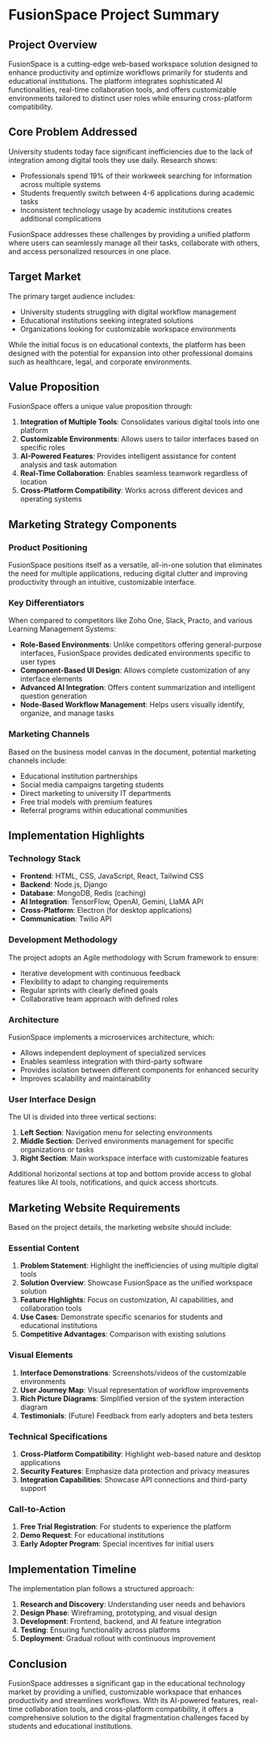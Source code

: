 # FusionSpace Project Summary

## Project Overview
FusionSpace is a cutting-edge web-based workspace solution designed to enhance productivity and optimize workflows primarily for students and educational institutions. The platform integrates sophisticated AI functionalities, real-time collaboration tools, and offers customizable environments tailored to distinct user roles while ensuring cross-platform compatibility.

## Core Problem Addressed
University students today face significant inefficiencies due to the lack of integration among digital tools they use daily. Research shows:
- Professionals spend 19% of their workweek searching for information across multiple systems
- Students frequently switch between 4-6 applications during academic tasks
- Inconsistent technology usage by academic institutions creates additional complications

FusionSpace addresses these challenges by providing a unified platform where users can seamlessly manage all their tasks, collaborate with others, and access personalized resources in one place.

## Target Market
The primary target audience includes:
- University students struggling with digital workflow management
- Educational institutions seeking integrated solutions
- Organizations looking for customizable workspace environments

While the initial focus is on educational contexts, the platform has been designed with the potential for expansion into other professional domains such as healthcare, legal, and corporate environments.

## Value Proposition
FusionSpace offers a unique value proposition through:
1. **Integration of Multiple Tools**: Consolidates various digital tools into one platform
2. **Customizable Environments**: Allows users to tailor interfaces based on specific roles
3. **AI-Powered Features**: Provides intelligent assistance for content analysis and task automation
4. **Real-Time Collaboration**: Enables seamless teamwork regardless of location
5. **Cross-Platform Compatibility**: Works across different devices and operating systems

## Marketing Strategy Components

### Product Positioning
FusionSpace positions itself as a versatile, all-in-one solution that eliminates the need for multiple applications, reducing digital clutter and improving productivity through an intuitive, customizable interface.

### Key Differentiators
When compared to competitors like Zoho One, Slack, Practo, and various Learning Management Systems:
- **Role-Based Environments**: Unlike competitors offering general-purpose interfaces, FusionSpace provides dedicated environments specific to user types
- **Component-Based UI Design**: Allows complete customization of any interface elements
- **Advanced AI Integration**: Offers content summarization and intelligent question generation
- **Node-Based Workflow Management**: Helps users visually identify, organize, and manage tasks

### Marketing Channels
Based on the business model canvas in the document, potential marketing channels include:
- Educational institution partnerships
- Social media campaigns targeting students
- Direct marketing to university IT departments
- Free trial models with premium features
- Referral programs within educational communities

## Implementation Highlights

### Technology Stack
- **Frontend**: HTML, CSS, JavaScript, React, Tailwind CSS
- **Backend**: Node.js, Django
- **Database**: MongoDB, Redis (caching)
- **AI Integration**: TensorFlow, OpenAI, Gemini, LlaMA API
- **Cross-Platform**: Electron (for desktop applications)
- **Communication**: Twilio API

### Development Methodology
The project adopts an Agile methodology with Scrum framework to ensure:
- Iterative development with continuous feedback
- Flexibility to adapt to changing requirements
- Regular sprints with clearly defined goals
- Collaborative team approach with defined roles

### Architecture
FusionSpace implements a microservices architecture, which:
- Allows independent deployment of specialized services
- Enables seamless integration with third-party software
- Provides isolation between different components for enhanced security
- Improves scalability and maintainability

### User Interface Design
The UI is divided into three vertical sections:
1. **Left Section**: Navigation menu for selecting environments
2. **Middle Section**: Derived environments management for specific organizations or tasks
3. **Right Section**: Main workspace interface with customizable features

Additional horizontal sections at top and bottom provide access to global features like AI tools, notifications, and quick access shortcuts.

## Marketing Website Requirements

Based on the project details, the marketing website should include:

### Essential Content
1. **Problem Statement**: Highlight the inefficiencies of using multiple digital tools
2. **Solution Overview**: Showcase FusionSpace as the unified workspace solution
3. **Feature Highlights**: Focus on customization, AI capabilities, and collaboration tools
4. **Use Cases**: Demonstrate specific scenarios for students and educational institutions
5. **Competitive Advantages**: Comparison with existing solutions

### Visual Elements
1. **Interface Demonstrations**: Screenshots/videos of the customizable environments
2. **User Journey Map**: Visual representation of workflow improvements
3. **Rich Picture Diagrams**: Simplified version of the system interaction diagram
4. **Testimonials**: (Future) Feedback from early adopters and beta testers

### Technical Specifications
1. **Cross-Platform Compatibility**: Highlight web-based nature and desktop applications
2. **Security Features**: Emphasize data protection and privacy measures
3. **Integration Capabilities**: Showcase API connections and third-party support

### Call-to-Action
1. **Free Trial Registration**: For students to experience the platform
2. **Demo Request**: For educational institutions
3. **Early Adopter Program**: Special incentives for initial users

## Implementation Timeline
The implementation plan follows a structured approach:
1. **Research and Discovery**: Understanding user needs and behaviors
2. **Design Phase**: Wireframing, prototyping, and visual design
3. **Development**: Frontend, backend, and AI feature integration
4. **Testing**: Ensuring functionality across platforms
5. **Deployment**: Gradual rollout with continuous improvement

## Conclusion
FusionSpace addresses a significant gap in the educational technology market by providing a unified, customizable workspace that enhances productivity and streamlines workflows. With its AI-powered features, real-time collaboration tools, and cross-platform compatibility, it offers a comprehensive solution to the digital fragmentation challenges faced by students and educational institutions.
